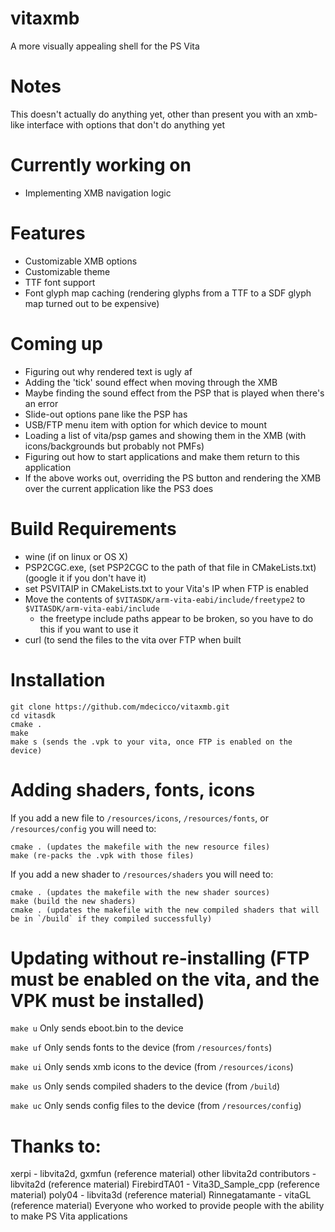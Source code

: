 # vitaxmb
A more visually appealing shell for the PS Vita

# Notes
This doesn't actually do anything yet, other than present you with an xmb-like interface with options that don't do anything yet

# Currently working on
- Implementing XMB navigation logic

# Features
- Customizable XMB options
- Customizable theme
- TTF font support
- Font glyph map caching (rendering glyphs from a TTF to a SDF glyph map turned out to be expensive)

# Coming up
- Figuring out why rendered text is ugly af
- Adding the 'tick' sound effect when moving through the XMB
- Maybe finding the sound effect from the PSP that is played when there's an error
- Slide-out options pane like the PSP has
- USB/FTP menu item with option for which device to mount
- Loading a list of vita/psp games and showing them in the XMB (with icons/backgrounds but probably not PMFs)
- Figuring out how to start applications and make them return to this application
- If the above works out, overriding the PS button and rendering the XMB over the current application like the PS3 does

# Build Requirements
- wine (if on linux or OS X)
- PSP2CGC.exe, (set PSP2CGC to the path of that file in CMakeLists.txt) (google it if you don't have it)
- set PSVITAIP in CMakeLists.txt to your Vita's IP when FTP is enabled
- Move the contents of `$VITASDK/arm-vita-eabi/include/freetype2` to `$VITASDK/arm-vita-eabi/include`
  - the freetype include paths appear to be broken, so you have to do this if you want to use it
- curl (to send the files to the vita over FTP when built

# Installation
```
git clone https://github.com/mdecicco/vitaxmb.git
cd vitasdk
cmake .
make
make s (sends the .vpk to your vita, once FTP is enabled on the device)
```

# Adding shaders, fonts, icons
If you add a new file to `/resources/icons`, `/resources/fonts`, or `/resources/config` you will need to:
```
cmake . (updates the makefile with the new resource files)
make (re-packs the .vpk with those files)
```

If you add a new shader to `/resources/shaders` you will need to:
```
cmake . (updates the makefile with the new shader sources)
make (build the new shaders)
cmake . (updates the makefile with the new compiled shaders that will be in `/build` if they compiled successfully)
```

# Updating without re-installing (FTP must be enabled on the vita, and the VPK must be installed)
`make u` Only sends eboot.bin to the device

`make uf` Only sends fonts to the device (from `/resources/fonts`)

`make ui` Only sends xmb icons to the device (from `/resources/icons`)

`make us` Only sends compiled shaders to the device (from `/build`)

`make uc` Only sends config files to the device (from `/resources/config`)

# Thanks to:
xerpi - libvita2d, gxmfun (reference material)
other libvita2d contributors - libvita2d (reference material)
FirebirdTA01 - Vita3D_Sample_cpp (reference material)
poly04 - libvita3d (reference material)
Rinnegatamante - vitaGL (reference material)
Everyone who worked to provide people with the ability to make PS Vita applications

